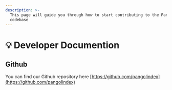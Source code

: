 ```yaml
---
description: >-
  This page will guide you through how to start contributing to the Pangolin
  codebase
---
```


# 💡 Developer Documention

## Github

You can find our Github repository here [https://github.com/pangolindex](https://github.com/pangolindex)
